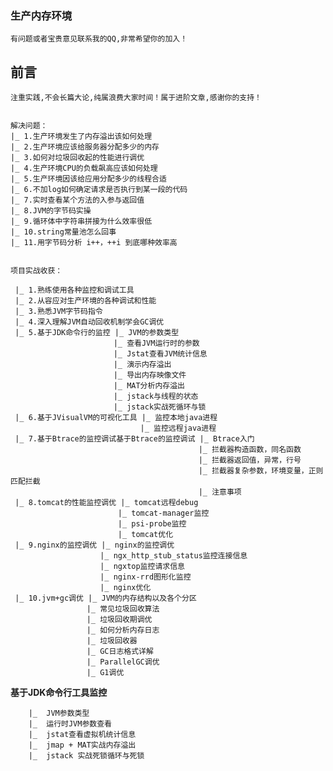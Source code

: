 ### 生产内存环境

    有问题或者宝贵意见联系我的QQ,非常希望你的加入！
## 前言

    注重实践,不会长篇大论,纯属浪费大家时间！属于进阶文章,感谢你的支持！
    
    
    解决问题：
    |_ 1.生产环境发生了内存溢出该如何处理 
    |_ 2.生产环境应该给服务器分配多少的内存
    |_ 3.如何对垃圾回收起的性能进行调优
    |_ 4.生产环境CPU的负载飙高应该如何处理
    |_ 5.生产环境因该给应用分配多少的线程合适
    |_ 6.不加log如何确定请求是否执行到某一段的代码 
    |_ 7.实时查看某个方法的入参与返回值 
    |_ 8.JVM的字节码实操
    |_ 9.循环体中字符串拼接为什么效率很低 
    |_ 10.string常量池怎么回事
    |_ 11.用字节码分析 i++，++i 到底哪种效率高 
    
    
    项目实战收获：
    
     |_ 1.熟练使用各种监控和调试工具 
     |_ 2.从容应对生产环境的各种调试和性能
     |_ 3.熟悉JVM字节码指令
     |_ 4.深入理解JVM自动回收机制学会GC调优
     |_ 5.基于JDK命令行的监控 |_ JVM的参数类型 
                           |_ 查看JVM运行时的参数
                           |_ Jstat查看JVM统计信息 
                           |_ 演示内存溢出
                           |_ 导出内存映像文件
                           |_ MAT分析内存溢出
                           |_ jstack与线程的状态
                           |_ jstack实战死循环与锁
     |_ 6.基于JVisualVM的可视化工具 |_ 监控本地java进程
                                 |_ 监控远程java进程
     |_ 7.基于Btrace的监控调试基于Btrace的监控调试 |_ Btrace入门
                                              |_ 拦截器构造函数，同名函数
                                              |_ 拦截器返回值，异常，行号
                                              |_ 拦截器复杂参数，环境变量，正则匹配拦截
                                              |_ 注意事项                
     |_ 8.tomcat的性能监控调优 |_ tomcat远程debug
                            |_ tomcat-manager监控
                            |_ psi-probe监控 
                            |_ tomcat优化
     |_ 9.nginx的监控调优 |_ nginx的监控调优
                        |_ ngx_http_stub_status监控连接信息
                        |_ ngxtop监控请求信息
                        |_ nginx-rrd图形化监控
                        |_ nginx优化
     |_ 10.jvm+gc调优 |_ JVM的内存结构以及各个分区
                     |_ 常见垃圾回收算法
                     |_ 垃圾回收期调优
                     |_ 如何分析内存日志
                     |_ 垃圾回收器 
                     |_ GC日志格式详解
                     |_ ParallelGC调优
                     |_ G1调优


**基于JDK命令行工具监控**
 
        |_  JVM参数类型 
        |_  运行时JVM参数查看
        |_  jstat查看虚拟机统计信息
        |_  jmap + MAT实战内存溢出
        |_  jstack 实战死锁循环与死锁
        
      
